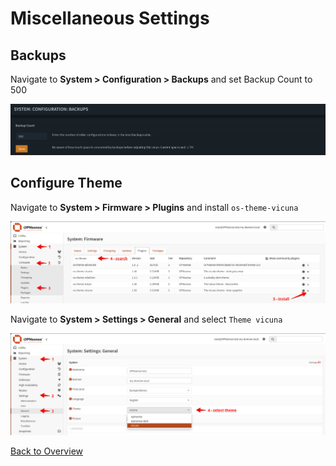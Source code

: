 # Miscellaneous Settings

## Backups

Navigate to **System > Configuration > Backups** and set Backup Count to 500

![System > Configuration > Backups ](images/01-system-configuration-backup-count.png)

## Configure Theme

Navigate to **System > Firmware > Plugins** and install `os-theme-vicuna`

![System > Firmware > Plugins ](images/02-system-firmware-plugins-theme-vicuna.png)

Navigate to **System > Settings > General** and select `Theme vicuna`

![System > Settings > General](images/03-system-settings-general-select-theme.png)

[Back to Overview](../../README.md)
